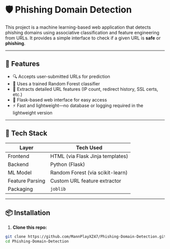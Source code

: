 # 🛡️ Phishing Domain Detection

This project is a machine learning-based web application that detects phishing domains using associative classification and feature engineering from URLs. It provides a simple interface to check if a given URL is **safe** or **phishing**.

---

## 🚀 Features

- 🔍 Accepts user-submitted URLs for prediction
- 🧠 Uses a trained Random Forest classifier
- 🔗 Extracts detailed URL features (IP count, redirect history, SSL certs, etc.)
- 🧰 Flask-based web interface for easy access
- ⚡ Fast and lightweight—no database or logging required in the lightweight version

---

## 🧠 Tech Stack

| Layer            | Tech Used                       |
|------------------|----------------------------------|
| Frontend         | HTML (via Flask Jinja templates) |
| Backend          | Python (Flask)                  |
| ML Model         | Random Forest (via scikit-learn) |
| Feature Parsing  | Custom URL feature extractor     |
| Packaging        | `joblib`                         |

---

## 📦 Installation

1. **Clone this repo:**

```bash
git clone https://github.com/MannPlayXZ47/Phishing-Domain-Detection.git
cd Phishing-Domain-Detection
